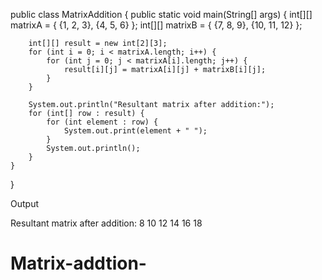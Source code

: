 public class MatrixAddition {
    public static void main(String[] args) {
        int[][] matrixA = {
            {1, 2, 3},
            {4, 5, 6}
        };
        int[][] matrixB = {
            {7, 8, 9},
            {10, 11, 12}
        };

        int[][] result = new int[2][3];
        for (int i = 0; i < matrixA.length; i++) {
            for (int j = 0; j < matrixA[i].length; j++) {
                result[i][j] = matrixA[i][j] + matrixB[i][j];
            }
        }

        System.out.println("Resultant matrix after addition:");
        for (int[] row : result) {
            for (int element : row) {
                System.out.print(element + " ");
            }
            System.out.println();
        }
    }
}

Output 

Resultant matrix after addition:
8 10 12 
14 16 18 
# Matrix-addtion-
